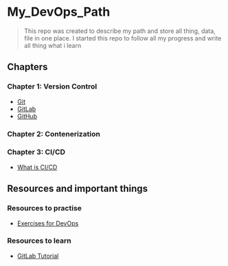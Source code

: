 # My_DevOps_Path

> This repo was created to describe my path and store all thing, data, file in one place.
  I started this repo to follow all my progress and write all thing what i learn

## Chapters
### Chapter 1: Version Control
- [Git](https://github.com/MMaron2/My_DevOps_Path/blob/main/chapters/chapter1%3A_version_control/git.md)
- [GitLab](https://github.com/MMaron2/My_DevOps_Path/blob/main/chapters/chapter1%3A_version_control/gitlab.md)
- [GitHub](https://github.com/MMaron2/My_DevOps_Path/blob/main/chapters/chapter1%3A_version_control/github.md)

### Chapter 2: Contenerization

### Chapter 3: CI/CD
- [What is CI/CD](https://github.com/MMaron2/My_DevOps_Path/blob/main/chapters/chapter3%3A_CI%5CCD/README.md)

## Resources and important things
### Resources to practise
- [Exercises for DevOps](https://github.com/bregman-arie/devops-exercises?tab=readme-ov-file)

### Resources to learn
- [GitLab Tutorial](https://www.youtube.com/watch?v=8aV5AxJrHDg) 
